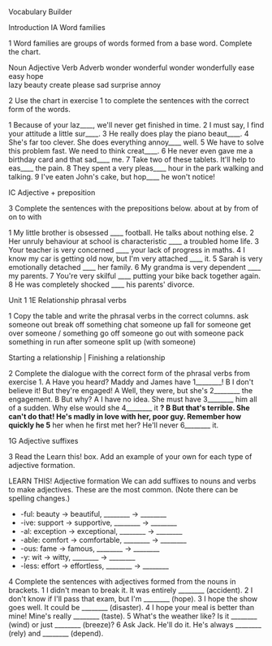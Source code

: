 Vocabulary Builder

Introduction
IA Word families

1 Word families are groups of words formed from a base word. Complete the chart.

Noun       Adjective    Verb        Adverb
wonder     wonderful    wonder      wonderfully
ease       easy
hope       
           lazy
beauty
                         create
                         please
           sad
surprise
annoy

2 Use the chart in exercise 1 to complete the sentences with the correct form of the words.

1 Because of your laz____, we'll never get finished in time.
2 I must say, I find your attitude a little sur____.
3 He really does play the piano beaut____.
4 She's far too clever. She does everything annoy____ well.
5 We have to solve this problem fast. We need to think creat____.
6 He never even gave me a birthday card and that sad____ me.
7 Take two of these tablets. It'll help to eas____ the pain.
8 They spent a very pleas____ hour in the park walking and talking.
9 I've eaten John's cake, but hop____ he won't notice!

IC Adjective + preposition

3 Complete the sentences with the prepositions below.
   about   at   by   from   of   on   to   with

1 My little brother is obsessed ____ football. He talks about nothing else.
2 Her unruly behaviour at school is characteristic ____ a troubled home life.
3 Your teacher is very concerned ____ your lack of progress in maths.
4 I know my car is getting old now, but I'm very attached ____ it.
5 Sarah is very emotionally detached ____ her family.
6 My grandma is very dependent ____ my parents.
7 You're very skilful ____ putting your bike back together again.
8 He was completely shocked ____ his parents' divorce.

Unit 1
1E Relationship phrasal verbs

1 Copy the table and write the phrasal verbs in the correct columns.
ask someone out   break off something   chat someone up
fall for someone   get over someone / something
go off someone    go out with someone   pack something in
run after someone  split up (with someone)

Starting a relationship | Finishing a relationship

2 Complete the dialogue with the correct form of the phrasal verbs from exercise 1.
A Have you heard? Maddy and James have 1________!
B I don't believe it! But they're engaged!
A Well, they were, but she's 2________ the engagement.
B But why?
A I have no idea. She must have 3________ him all of a sudden. Why else would she 4________ it ________?
B But that's terrible. She can't do that! He's madly in love with her, poor guy. Remember how quickly he 5________
   her when he first met her? He'll never 6________ it.

1G Adjective suffixes

3 Read the Learn this! box. Add an example of your own for each type of adjective formation.

LEARN THIS! Adjective formation
We can add suffixes to nouns and verbs to make adjectives. These are the most common. (Note there can be spelling changes.)
+ -ful: beauty → beautiful, ________ → ________
+ -ive: support → supportive, ________ → ________
+ -al: exception → exceptional, ________ → ________
+ -able: comfort → comfortable, ________ → ________
+ -ous: fame → famous, ________ → ________
+ -y: wit → witty, ________ → ________
+ -less: effort → effortless, ________ → ________

4 Complete the sentences with adjectives formed from the nouns in brackets.
1 I didn't mean to break it. It was entirely ________ (accident).
2 I don't know if I'll pass that exam, but I'm ________ (hope).
3 I hope the show goes well. It could be ________ (disaster).
4 I hope your meal is better than mine! Mine's really ________ (taste).
5 What's the weather like? Is it ________ (wind) or just ________ (breeze)?
6 Ask Jack. He'll do it. He's always ________ (rely) and ________ (depend).